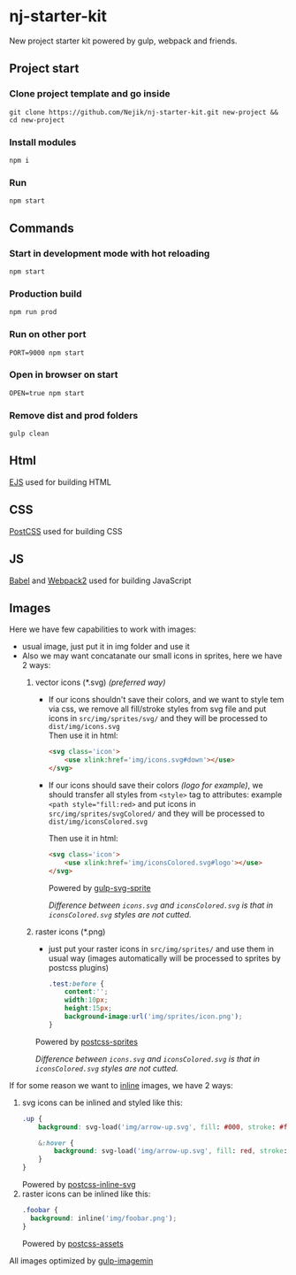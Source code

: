 # nj-starter-kit
New project starter kit powered by gulp, webpack and friends.

## Project start
### Clone project template and go inside
```
git clone https://github.com/Nejik/nj-starter-kit.git new-project && cd new-project
```
### Install modules
```
npm i
```
### Run
```
npm start
```
## Commands
### Start in development mode with hot reloading
```
npm start
```
### Production build
```
npm run prod
```
### Run on other port
```
PORT=9000 npm start
```
### Open in browser on start
```
OPEN=true npm start
```
### Remove dist and prod folders
```
gulp clean
```


## Html
[EJS](http://ejs.co/) used for building HTML
## CSS
[PostCSS](https://github.com/postcss/postcss) used for building CSS
## JS
[Babel](https://github.com/babel/babel) and [Webpack2](https://github.com/webpack/webpack) used for building JavaScript
## Images
Here we have few capabilities to work with images:

* usual image, just put it in img folder and use it
* Also we may want concatanate our small icons in sprites, here we have 2 ways:
    1) vector icons (*.svg) *(preferred way)*
        * If our icons shouldn't save their colors, and we want to style tem via css, we remove all fill/stroke styles from svg file 
          and put icons in ```src/img/sprites/svg/``` and they will be processed to ```dist/img/icons.svg```         
          Then use it in html:
          ```html
          <svg class='icon'>
              <use xlink:href='img/icons.svg#down'></use>
          </svg> 
          ```

        * If our icons should save their colors *(logo for example)*, we should transfer all styles from ```<style>``` tag to attributes: example ```<path style="fill:red>```
          and put icons in ```src/img/sprites/svgColored/``` and they will be processed to ```dist/img/iconsColored.svg```

          Then use it in html:
          ```html
          <svg class='icon'>
              <use xlink:href='img/iconsColored.svg#logo'></use>
          </svg> 
          ```
          Powered by [gulp-svg-sprite](https://github.com/jkphl/gulp-svg-sprite)
          
          *Difference between ```icons.svg``` and ```iconsColored.svg``` is that in ```iconsColored.svg``` styles are not cutted.*
    2) raster icons (*.png)
        * just put your raster icons in ```src/img/sprites/``` and use them in usual way (images automatically will be processed to sprites by postcss plugins)
            ```css
            .test:before {
                content:'';
                width:10px;
                height:15px;
                background-image:url('img/sprites/icon.png');
            }
            ```
        Powered by [postcss-sprites](https://github.com/2createStudio/postcss-sprites)
          
        *Difference between ```icons.svg``` and ```iconsColored.svg``` is that in ```iconsColored.svg``` styles are not cutted.*

If for some reason we want to [inline](https://developer.mozilla.org/en-US/docs/Web/HTTP/Basics_of_HTTP/Data_URIs) images, we have 2 ways:
1) svg icons can be inlined and styled like this:
    ```css
    .up {
        background: svg-load('img/arrow-up.svg', fill: #000, stroke: #fff);

        &:hover {
            background: svg-load('img/arrow-up.svg', fill: red, stroke: #fff);
        }
    }
    ```
    Powered by [postcss-inline-svg](https://github.com/TrySound/postcss-inline-svg)
2) raster icons can be inlined like this: 
    ```css
    .foobar {
      background: inline('img/foobar.png');
    }
    ```
    Powered by [postcss-assets](https://github.com/borodean/postcss-assets)


All images optimized by [gulp-imagemin](https://github.com/sindresorhus/gulp-imagemin)
